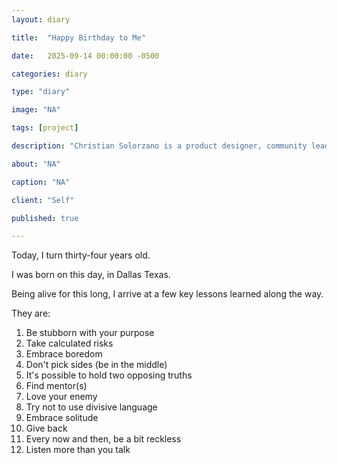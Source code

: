 ```yaml
---
layout: diary

title:  "Happy Birthday to Me"

date:   2025-09-14 00:00:00 -0500

categories: diary

type: "diary"

image: "NA"

tags: [project]

description: "Christian Solorzano is a product designer, community leader, educator, and podcast host."

about: "NA"

caption: "NA"

client: "Self"

published: true

---
```

Today, I turn thirty-four years old.

I was born on this day, in Dallas Texas.

Being alive for this long, I arrive at a few key lessons learned along the way.

They are:

1. Be stubborn with your purpose
2. Take calculated risks
3. Embrace boredom
4. Don't pick sides (be in the middle)
5. It's possible to hold two opposing truths
6. Find mentor(s)
7. Love your enemy
8. Try not to use divisive language 
9. Embrace solitude
10. Give back
11. Every now and then, be a bit reckless
12. Listen more than you talk



